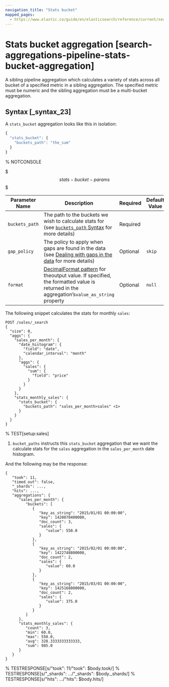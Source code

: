 ```yaml
---
navigation_title: "Stats bucket"
mapped_pages:
  - https://www.elastic.co/guide/en/elasticsearch/reference/current/search-aggregations-pipeline-stats-bucket-aggregation.html
---
```


# Stats bucket aggregation [search-aggregations-pipeline-stats-bucket-aggregation]


A sibling pipeline aggregation which calculates a variety of stats across all bucket of a specified metric in a sibling aggregation. The specified metric must be numeric and the sibling aggregation must be a multi-bucket aggregation.

## Syntax [_syntax_23]

A `stats_bucket` aggregation looks like this in isolation:

```js
{
  "stats_bucket": {
    "buckets_path": "the_sum"
  }
}
```
%  NOTCONSOLE

$$$stats-bucket-params$$$

| Parameter Name | Description | Required | Default Value |
| --- | --- | --- | --- |
| `buckets_path` | The path to the buckets we wish to calculate stats for (see [`buckets_path` Syntax](/reference/aggregations/pipeline.md#buckets-path-syntax) for more details) | Required |  |
| `gap_policy` | The policy to apply when gaps are found in the data (see [Dealing with gaps in the data](/reference/aggregations/pipeline.md#gap-policy) for more details) | Optional | `skip` |
| `format` | [DecimalFormat pattern](https://docs.oracle.com/en/java/javase/11/docs/api/java.base/java/text/DecimalFormat.html) for theoutput value. If specified, the formatted value is returned in the aggregation’s`value_as_string` property | Optional | `null` |

The following snippet calculates the stats for monthly `sales`:

```console
POST /sales/_search
{
  "size": 0,
  "aggs": {
    "sales_per_month": {
      "date_histogram": {
        "field": "date",
        "calendar_interval": "month"
      },
      "aggs": {
        "sales": {
          "sum": {
            "field": "price"
          }
        }
      }
    },
    "stats_monthly_sales": {
      "stats_bucket": {
        "buckets_path": "sales_per_month>sales" <1>
      }
    }
  }
}
```
%  TEST[setup:sales]

1. `bucket_paths` instructs this `stats_bucket` aggregation that we want the calculate stats for the `sales` aggregation in the `sales_per_month` date histogram.


And the following may be the response:

```console-result
{
   "took": 11,
   "timed_out": false,
   "_shards": ...,
   "hits": ...,
   "aggregations": {
      "sales_per_month": {
         "buckets": [
            {
               "key_as_string": "2015/01/01 00:00:00",
               "key": 1420070400000,
               "doc_count": 3,
               "sales": {
                  "value": 550.0
               }
            },
            {
               "key_as_string": "2015/02/01 00:00:00",
               "key": 1422748800000,
               "doc_count": 2,
               "sales": {
                  "value": 60.0
               }
            },
            {
               "key_as_string": "2015/03/01 00:00:00",
               "key": 1425168000000,
               "doc_count": 2,
               "sales": {
                  "value": 375.0
               }
            }
         ]
      },
      "stats_monthly_sales": {
         "count": 3,
         "min": 60.0,
         "max": 550.0,
         "avg": 328.3333333333333,
         "sum": 985.0
      }
   }
}
```
%  TESTRESPONSE[s/"took": 11/"took": $body.took/]
%  TESTRESPONSE[s/"_shards": .../"_shards": $body._shards/]
%  TESTRESPONSE[s/"hits": .../"hits": $body.hits/]



